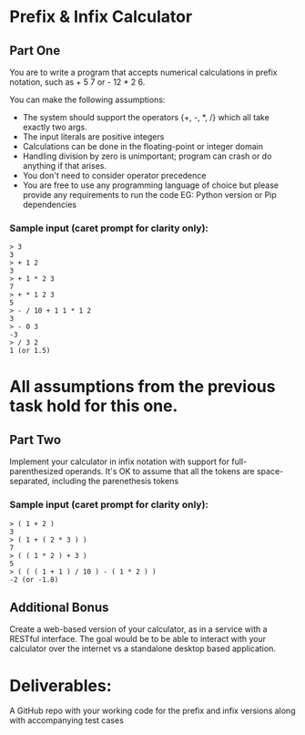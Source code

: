 # Prefix & Infix Calculator

## Part One
You are to write a program that accepts numerical calculations in prefix notation, such as + 5 7 or - 12 * 2 6.

You can make the following assumptions:

* The system should support the operators {+, -, *, /} which all take exactly two args.
* The input literals are positive integers
* Calculations can be done in the floating-point or integer domain
* Handling division by zero is unimportant; program can crash or do anything if that arises.
* You don't need to consider operator precedence
* You are free to use any programming language of choice but please provide any requirements to run the code EG: Python version or Pip dependencies


### Sample input (caret prompt for clarity only):
```
> 3
3
> + 1 2
3
> + 1 * 2 3
7
> + * 1 2 3
5
> - / 10 + 1 1 * 1 2
3
> - 0 3
-3
> / 3 2
1 (or 1.5)
```

All assumptions from the previous task hold for this one.
=======
## Part Two
Implement your calculator in infix notation with support for full-parenthesized operands. It's OK to assume that all the tokens are space-separated, including the parenethesis tokens


### Sample input (caret prompt for clarity only):
```
> ( 1 + 2 )
3
> ( 1 + ( 2 * 3 ) )
7
> ( ( 1 * 2 ) + 3 )
5
> ( ( ( 1 + 1 ) / 10 ) - ( 1 * 2 ) )
-2 (or -1.8)
```

## Additional Bonus
Create a web-based version of your calculator, as in a service with a RESTful interface. The goal would be to be able to interact with your calculator over the internet vs a standalone desktop based application.

# Deliverables:
A GitHub repo with your working code for the prefix and infix versions along with accompanying test cases


